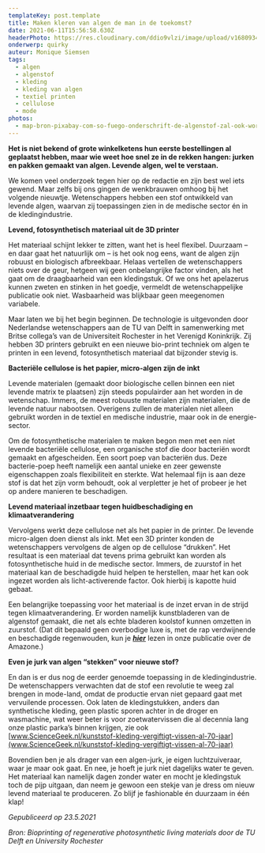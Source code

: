 ```yaml
---
templateKey: post.template
title: Maken kleren van algen de man in de toekomst?
date: 2021-06-11T15:56:58.630Z
headerPhoto: https://res.cloudinary.com/ddio9vlzi/image/upload/v1680934602/sciencegeek/posts/algen-heuvels-groen.jpg
onderwerp: quirky
auteur: Monique Siemsen
tags:
  - algen
  - algenstof
  - kleding
  - kleding van algen
  - textiel printen
  - cellulose
  - mode
photos:
  - map-bron-pixabay-com-so-fuego-onderschrift-de-algenstof-zal-ook-worden-ingezet-om-huidwonden-te-genezen-image-img-hand-bloed-wond-jpg
---
```


**Het is niet bekend of grote winkelketens hun eerste bestellingen al geplaatst hebben, maar wie weet hoe snel ze in de rekken hangen: jurken en pakken gemaakt van algen. Levende algen, wel te verstaan.**

We komen veel onderzoek tegen hier op de redactie en zijn best wel iets gewend. Maar zelfs bij ons gingen de wenkbrauwen omhoog bij het volgende nieuwtje. Wetenschappers hebben een stof ontwikkeld van levende algen, waarvan zij toepassingen zien in de medische sector én in de kledingindustrie.

**Levend, fotosynthetisch materiaal uit de 3D printer**

Het materiaal schijnt lekker te zitten, want het is heel flexibel. Duurzaam – en daar gaat het natuurlijk om – is het ook nog eens, want de algen zijn robuust en biologisch afbreekbaar. Helaas vertellen de wetenschappers niets over de geur, hetgeen wij geen onbelangrijke factor vinden, als het gaat om de draagbaarheid van een kledingstuk. Of we ons het apelazerus kunnen zweten en stinken in het goedje, vermeldt de wetenschappelijke publicatie ook niet. Wasbaarheid was blijkbaar geen meegenomen variabele.

Maar laten we bij het begin beginnen. De technologie is uitgevonden door Nederlandse wetenschappers aan de TU van Delft in samenwerking met Britse collega’s van de Universiteit Rochester in het Verenigd Koninkrijk. Zij hebben 3D printers gebruikt en een nieuwe bio-print techniek om algen te printen in een levend, fotosynthetisch materiaal dat bijzonder stevig is.

**Bacteriële cellulose is het papier, micro-algen zijn de inkt**

Levende materialen (gemaakt door biologische cellen binnen een niet levende matrix te plaatsen) zijn steeds populairder aan het worden in de wetenschap. Immers, de meest robuuste materialen zijn materialen, die de levende natuur nabootsen. Overigens zullen de materialen niet alleen gebruikt worden in de textiel en medische industrie, maar ook in de energie-sector.

Om de fotosynthetische materialen te maken begon men met een niet levende bacteriële cellulose, een organische stof die door bacteriën wordt gemaakt en afgescheiden. Een soort poep van bacteriën dus. Deze bacterie-poep heeft namelijk een aantal unieke en zeer gewenste eigenschappen zoals flexibiliteit en sterkte. Wat helemaal fijn is aan deze stof is dat het zijn vorm behoudt, ook al verpletter je het of probeer je het op andere manieren te beschadigen.

**Levend materiaal inzetbaar tegen huidbeschadiging en klimaatverandering**

Vervolgens werkt deze cellulose net als het papier in de printer. De levende micro-algen doen dienst als inkt. Met een 3D printer konden de wetenschappers vervolgens de algen op de cellulose “drukken”. Het resultaat is een materiaal dat tevens prima gebruikt kan worden als fotosynthetische huid in de medische sector. Immers, de zuurstof in het materiaal kan de beschadigde huid helpen te herstellen, maar het kan ook ingezet worden als licht-activerende factor. Ook hierbij is kapotte huid gebaat.

Een belangrijke toepassing voor het materiaal is de inzet ervan in de strijd tegen klimaatverandering. Er worden namelijk kunstbladeren van de algenstof gemaakt, die net als echte bladeren koolstof kunnen omzetten in zuurstof. (Dat dit bepaald geen overbodige luxe is, met de rap verdwijnende en beschadigde regenwouden, kun je **_[hier](/nieuwe-milieuramp-dreigt-amazone-stoot-meer-koolstof-uit-dan-het-opneemt)_** lezen in onze publicatie over de Amazone.)

**Even je jurk van algen “stekken” voor nieuwe stof?**

En dan is er dus nog de eerder genoemde toepassing in de kledingindustrie. De wetenschappers verwachten dat de stof een revolutie te weeg zal brengen in mode-land, omdat de productie ervan niet gepaard gaat met vervuilende processen. Ook laten de kledingstukken, anders dan synthetische kleding, geen plastic sporen achter in de droger en wasmachine, wat weer beter is voor zoetwatervissen die al decennia lang onze plastic parka’s binnen krijgen, zie ook [www.ScienceGeek.nl/kunststof-kleding-vergiftigt-vissen-al-70-jaar](www.ScienceGeek.nl/kunststof-kleding-vergiftigt-vissen-al-70-jaar)

Bovendien ben je als drager van een algen-jurk, je eigen luchtzuiveraar, waar je maar ook gaat. En nee, je hoeft je jurk niet dagelijks water te geven. Het materiaal kan namelijk dagen zonder water en mocht je kledingstuk toch de pijp uitgaan, dan neem je gewoon een stekje van je dress om nieuw levend materiaal te produceren. Zo blijf je fashionable én duurzaam in één klap!

_Gepubliceerd op 23.5.2021_

_Bron: Bioprinting of regenerative photosynthetic living materials door de TU Delft en University Rochester_
